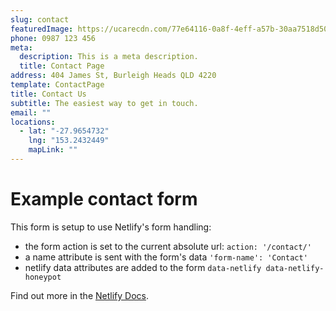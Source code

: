 ```yaml
---
slug: contact
featuredImage: https://ucarecdn.com/77e64116-0a8f-4eff-a57b-30aa7518d505/
phone: 0987 123 456
meta:
  description: This is a meta description.
  title: Contact Page
address: 404 James St, Burleigh Heads QLD 4220
template: ContactPage
title: Contact Us
subtitle: The easiest way to get in touch.
email: ""
locations:
  - lat: "-27.9654732"
    lng: "153.2432449"
    mapLink: ""
---
```


# Example contact form

This form is setup to use Netlify's form handling:

- the form action is set to the current absolute url: `action: '/contact/'`
- a name attribute is sent with the form's data `'form-name': 'Contact'`
- netlify data attributes are added to the form `data-netlify data-netlify-honeypot`

Find out more in the [Netlify Docs](https://www.netlify.com/docs/form-handling/).
